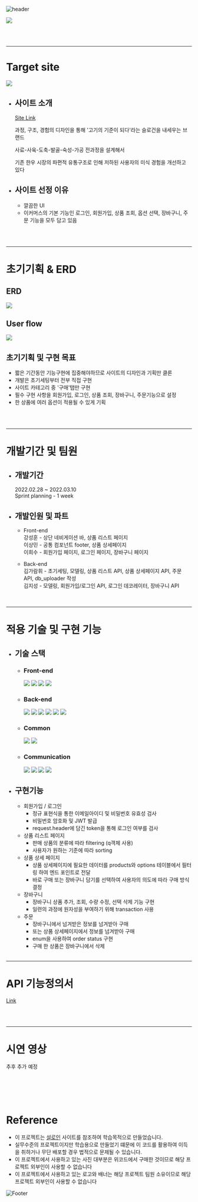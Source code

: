![header](https://capsule-render.vercel.app/api?type=waving&color=FFCC51&height=100&section=header&fontSize=90)


<img src="https://user-images.githubusercontent.com/61664975/158049694-3f5432ba-2a22-4fe1-b4d7-2dd5b4065892.jpg">

<br><br>

---
# Target site
<img src="https://img1.daumcdn.net/thumb/R1280x0/?scode=mtistory2&fname=https%3A%2F%2Fblog.kakaocdn.net%2Fdn%2Fb0HNcx%2FbtrvKJPkmQP%2FgPYcHkiXc5NtsM5VbeqiaK%2Fimg.png">

* ## 사이트 소개  
    [Site Link](https://www.sirloin.co.kr/)
    
    과정, 구조, 경험의 디자인을 통해 '고기의 기준이 되다'라는 슬로건을 내세우는 브랜드

    사료-사육-도축-발골-숙성-가공 전과정을 설계해서

    기존 한우 시장의 파편적 유통구조로 인해 저하된 사용자의 미식 경험을 개선하고 있다  

* ## 사이트 선정 이유
    * 깔끔한 UI
    * 이커머스의 기본 기능인 로그인, 회원가입, 상품 조회, 옵션 선택, 장바구니, 주문 기능을 모두 담고 있음

<br><br>

---
# 초기기획 & ERD

## ERD
<img src="https://user-images.githubusercontent.com/61664975/158050131-7b753722-b4c9-4ef8-8e5b-f9da9c479c06.png">

## User flow
<img src="https://user-images.githubusercontent.com/61664975/158052895-fdf3163b-8f9c-42c2-9342-9f2ab879cb6d.jpeg">

## 초기기획 및 구현 목표
* 짧은 기간동안 기능구현에 집중해야하므로 사이트의 디자인과 기획만 클론
* 개발은 초기세팅부터 전부 직접 구현
* 사이트 카테고리 중 '구매'탭만 구현
* 필수 구현 사항을 회원가입, 로그인, 상품 조회, 장바구니, 주문기능으로 설정 
* 한 상품에 여러 옵션이 적용될 수 있게 기획

<br><br>

---
# 개발기간 및 팀원

* ## 개발기간  
    2022.02.28 ~ 2022.03.10  
    Sprint planning - 1 week

* ## 개발인원 및 파트

    * Front-end  
        강성훈 - 상단 네비게이션 바, 상품 리스트 페이지  
        이상민 - 공통 컴포넌트 footer, 상품 상세페이지  
        이희수 - 회원가입 페이지, 로그인 페이지, 장바구니 페이지 
        
    * Back-end   
        김가람휘 - 초기세팅, 모델링, 상품 리스트 API, 상품 상세페이지 API, 주문 API, db_uploader 작성  
        김지성 - 모델링, 회원가입/로그인 API, 로그인 데코레이터, 장바구니 API  
<br><br>

---
# 적용 기술 및 구현 기능

* ## 기술 스택
    * ### Front-end  
        <a href="#"><img src="https://img.shields.io/badge/HTML-DD4B25?style=plastic&logo=html&logoColor=white"/></a>
    <a href="#"><img src="https://img.shields.io/badge/SASS-254BDD?style=plastic&logo=sass&logoColor=white"/></a>
    <a href="#"><img src="https://img.shields.io/badge/javascript-EFD81D?style=plastic&logo=javascript&logoColor=white"/></a>
    <a href="#"><img src="https://img.shields.io/badge/React-68D5F3?style=plastic&logo=react&logoColor=white"/></a>
    * ### Back-end  
        <a href="#"><img src="https://img.shields.io/badge/python-3873A9?style=plastic&logo=python&logoColor=white"/></a>
    <a href="#"><img src="https://img.shields.io/badge/Django-0B4B33?style=plastic&logo=django&logoColor=white"/></a>
    <a href="#"><img src="https://img.shields.io/badge/MySQL-005E85?style=plastic&logo=mysql&logoColor=white"/></a>
    <a href="#"><img src="https://img.shields.io/badge/AWS-FF9701?style=plastic&logo=aws&logoColor=white"/></a>
    <a href="#"><img src="https://img.shields.io/badge/bcrypt-525252?style=plastic&logo=bcrypt&logoColor=white"/></a>
     <a href="#"><img src="https://img.shields.io/badge/postman-F76934?style=plastic&logo=postman&logoColor=white"/></a>
    * ### Common  
        <a href="#"><img src="https://img.shields.io/badge/git-E84E32?style=plastic&logo=git&logoColor=white"/></a>
        <a href="#"><img src="https://img.shields.io/badge/RESTful API-415296?style=plastic&logoColor=white"/></a>
    * ### Communication  
        <a href="#"><img src="https://img.shields.io/badge/github-1B1E23?style=plastic&logo=github&logoColor=white"/></a>
        <a href="#"><img src="https://img.shields.io/badge/Slack-D91D57?style=plastic&logo=slack&logoColor=white"/></a>
        <a href="#"><img src="https://img.shields.io/badge/Trello-2580F7?style=plastic&logo=trello&logoColor=white"/></a>
        <a href="#"><img src="https://img.shields.io/badge/Notion-F7F7F7?style=plastic&logo=notion&logoColor=black"/></a>
* ## 구현기능
    * 회원가입 / 로그인
        - 정규 표현식을 통한 이메일아이디 및 비밀번호 유효성 검사
        - 비밀번호 암호화 및 JWT 발급
        - request.header에 담긴 token을 통해 로그인 여부를 검사
    * 상품 리스트 페이지
        - 판매 상품의 분류에 따라 filtering (q객체 사용)
        - 사용자가 원하는 기준에 따라 sorting
    * 상품 상세 페이지
        - 상품 상세페이지에 필요한 데이터를 products와 options 테이블에서 필터링 하여 엔드 포인트로 전달
        - 바로 구매 또는 장바구니 담기를 선택하여 사용자의 의도에 따라 구매 방식 결정
    * 장바구니
        - 장바구니 상품 추가, 조회, 수량 수정, 선택 삭제 기능 구현
        - 일련의 과정에 원자성을 부여하기 위해 transaction 사용
    * 주문
        - 장바구니에서 넘겨받은 정보를 넘겨받아 구매
        - 또는 상품 상세페이지에서 정보를 넘겨받아 구매
        - enum을 사용하여 order status 구현
        - 구매 한 상품은 장바구니에서 삭제
<br><br>

---
# API 기능정의서
[Link](https://documenter.getpostman.com/view/19725087/UVsJvSCU)

<br><br>

---
# 시연 영상
추후 추가 예정

<br><br>
---
# Reference
* 이 프로젝트는 [설로인](https://www.sirloin.co.kr/) 사이트를 참조하여 학습목적으로 만들었습니다.
* 실무수준의 프로젝트이지만 학습용으로 만들었기 떄문에 이 코드를 활용하여 이득을 취하거나 무단 배포할 경우 법적으로 문제될 수 있습니다.
* 이 프로젝트에서 사용하고 있는 사진 대부분은 위코드에서 구매한 것이므로 해당 프로젝트 외부인이 사용할 수 없습니다
* 이 프로젝트에서 사용하고 있는 로고와 배너는 해당 프로젝트 팀원 소유이므로 해당 프로젝트 외부인이 사용할 수 없습니다

![Footer](https://capsule-render.vercel.app/api?type=waving&color=ffcc51&height=100&section=footer)
